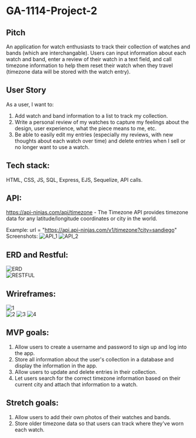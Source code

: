 # GA-1114-Project-2

## Pitch
An application for watch enthusiasts to track their collection of watches and bands (which are interchangable).  Users can input information about each watch and band, enter a review of their watch in a text field, and call timezone information to help them reset their watch when they travel (timezone data will be stored with the watch entry). 

## User Story
As a user, I want to:
1. Add watch and band information to a list to track my collection.
2. Write a personal review of my watches to capture my feelings about the design, user experience, what the piece means to me, etc. 
3. Be able to easily edit my entries (especially my reviews, with new thoughts about each watch over time) and delete entries when I sell or no longer want to use a watch.  

## Tech stack:
HTML, CSS, JS, SQL, Express, EJS, Sequelize, API calls. 

## API:
https://api-ninjas.com/api/timezone - The Timezone API provides timezone data for any latitude/longitude coordinates or city in the world. 

Example: 
url = "https://api.api-ninjas.com/v1/timezone?city=sandiego" 
Screenshots:
![API_1](https://github.com/dvnilsen/GA-1114-Project-2/blob/main/Assets/API_1.png "API_1") 
![API_2](https://github.com/dvnilsen/GA-1114-Project-2/blob/main/Assets/API_2.png "API_2") 

## ERD and Restful:
![ERD](https://github.com/dvnilsen/GA-1114-Project-2/blob/main/Assets/ERD.png "ERD")  
![RESTFUL](https://github.com/dvnilsen/GA-1114-Project-2/blob/main/Assets/RESTFUL.png "RESTFUL")  

## Wrireframes:
![1](https://github.com/dvnilsen/GA-1114-Project-2/blob/main/Assets/wireframe_1.png "1")  
![2](https://github.com/dvnilsen/GA-1114-Project-2/blob/main/Assets/wireframe_2.png "2")
![3](https://github.com/dvnilsen/GA-1114-Project-2/blob/main/Assets/wireframe_3.png "3")
![4](https://github.com/dvnilsen/GA-1114-Project-2/blob/main/Assets/wireframe_4.png "4")

## MVP goals:
1. Allow users to create a username and password to sign up and log into the app. 
3. Store all information about the user's collection in a database and display the information in the app.  
4. Allow users to update and delete entries in their collection. 
5. Let users search for the correct timezone information based on their current city and attach that information to a watch.  

## Stretch goals:
1. Allow users to add their own photos of their watches and bands.
2. Store older timezone data so that users can track where they've worn each watch. 




